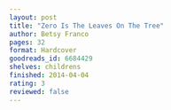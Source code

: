 ```yaml
---
layout: post
title: "Zero Is The Leaves On The Tree"
author: Betsy Franco
pages: 32
format: Hardcover
goodreads_id: 6684429
shelves: childrens
finished: 2014-04-04
rating: 3
reviewed: false
---
```

